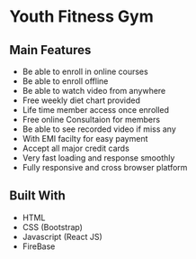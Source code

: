 # Youth Fitness Gym



## Main Features
- Be able to enroll in online courses 
- Be able to enroll offline
- Be able to watch video from anywhere
- Free weekly diet chart provided
- Life time member access once enrolled
- Free online Consultaion for members
- Be able to see recorded video if miss any
- With EMI facilty for easy payment
- Accept all major credit cards
- Very fast loading and response smoothly
- Fully responsive and cross browser platform

## Built With
- HTML
- CSS (Bootstrap)
- Javascript (React JS)
- FireBase
